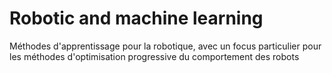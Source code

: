 # Robotic and machine learning
Méthodes d'apprentissage pour la robotique, avec un focus particulier pour les méthodes d'optimisation progressive du comportement des robots
